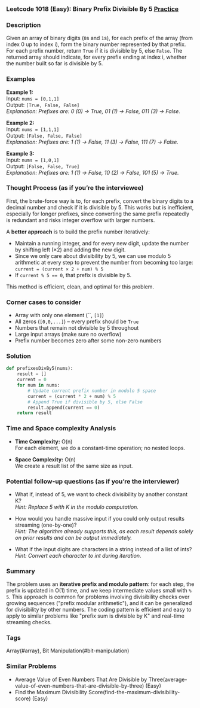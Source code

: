 ### Leetcode 1018 (Easy): Binary Prefix Divisible By 5 [Practice](https://leetcode.com/problems/binary-prefix-divisible-by-5)

### Description  
Given an array of binary digits (`0`s and `1`s), for each prefix of the array (from index 0 up to index i), form the binary number represented by that prefix. For each prefix number, return `True` if it is divisible by 5, else `False`. The returned array should indicate, for every prefix ending at index i, whether the number built so far is divisible by 5.

### Examples  

**Example 1:**  
Input: `nums = [0,1,1]`  
Output: `[True, False, False]`  
*Explanation: Prefixes are: 0 (0) → True, 01 (1) → False, 011 (3) → False.*

**Example 2:**  
Input: `nums = [1,1,1]`  
Output: `[False, False, False]`  
*Explanation: Prefixes are: 1 (1) → False, 11 (3) → False, 111 (7) → False.*

**Example 3:**  
Input: `nums = [1,0,1]`  
Output: `[False, False, True]`  
*Explanation: Prefixes are: 1 (1) → False, 10 (2) → False, 101 (5) → True.*

### Thought Process (as if you’re the interviewee)  
First, the brute-force way is to, for each prefix, convert the binary digits to a decimal number and check if it is divisible by 5. This works but is inefficient, especially for longer prefixes, since converting the same prefix repeatedly is redundant and risks integer overflow with larger numbers.

A **better approach** is to build the prefix number iteratively:  
- Maintain a running integer, and for every new digit, update the number by shifting left (×2) and adding the new digit.
- Since we only care about divisibility by 5, we can use modulo 5 arithmetic at every step to prevent the number from becoming too large: `current = (current × 2 + num) % 5`
- If `current % 5 == 0`, that prefix is divisible by 5.

This method is efficient, clean, and optimal for this problem.

### Corner cases to consider  
- Array with only one element (``, `[1]`)
- All zeros (`[0,0,...]`) – every prefix should be `True`
- Numbers that remain not divisible by 5 throughout
- Large input arrays (make sure no overflow)
- Prefix number becomes zero after some non-zero numbers

### Solution

```python
def prefixesDivBy5(nums):
    result = []
    current = 0
    for num in nums:
        # Update current prefix number in modulo 5 space
        current = (current * 2 + num) % 5
        # Append True if divisible by 5, else False
        result.append(current == 0)
    return result
```

### Time and Space complexity Analysis  

- **Time Complexity:** O(n)  
  For each element, we do a constant-time operation; no nested loops.

- **Space Complexity:** O(n)  
  We create a result list of the same size as input.

### Potential follow-up questions (as if you’re the interviewer)  

- What if, instead of 5, we want to check divisibility by another constant K?  
  *Hint: Replace 5 with K in the modulo computation.*

- How would you handle massive input if you could only output results streaming (one-by-one)?  
  *Hint: The algorithm already supports this, as each result depends solely on prior results and can be output immediately.*

- What if the input digits are characters in a string instead of a list of ints?  
  *Hint: Convert each character to int during iteration.*

### Summary
The problem uses an **iterative prefix and modulo pattern**: for each step, the prefix is updated in O(1) time, and we keep intermediate values small with `% 5`. This approach is common for problems involving divisibility checks over growing sequences ("prefix modular arithmetic"), and it can be generalized for divisibility by other numbers. The coding pattern is efficient and easy to apply to similar problems like "prefix sum is divisible by K" and real-time streaming checks.

### Tags
Array(#array), Bit Manipulation(#bit-manipulation)

### Similar Problems
- Average Value of Even Numbers That Are Divisible by Three(average-value-of-even-numbers-that-are-divisible-by-three) (Easy)
- Find the Maximum Divisibility Score(find-the-maximum-divisibility-score) (Easy)